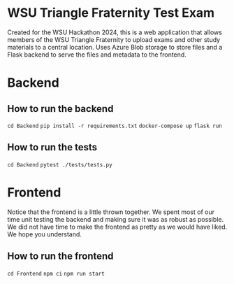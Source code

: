 # WSU Triangle Fraternity Test Exam
Created for the WSU Hackathon 2024, this is a web application that allows members of the WSU Triangle Fraternity
to upload exams and other study materials to a central location. Uses Azure Blob storage to store files and a Flask
backend to serve the files and metadata to the frontend.

# Backend

## How to run the backend
`cd Backend`
`pip install -r requirements.txt`
`docker-compose up`
`flask run`

## How to run the tests
`cd Backend`
`pytest ./tests/tests.py`


# Frontend

Notice that the frontend is a little thrown together. We spent most of our time unit testing the backend and making sure it was as robust as possible. We did not have time to make the frontend as pretty as we would have liked. We hope you understand.

## How to run the frontend
`cd Frontend`
`npm ci`
`npm run start`
